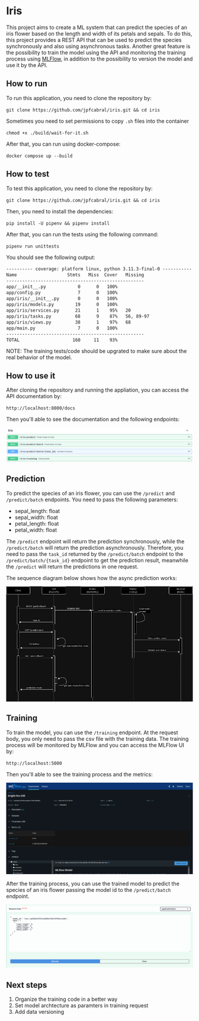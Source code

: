 # Iris

This project aims to create a ML system that can predict the species of an iris flower based on the length and width of its petals and sepals. To do this, this project provides a REST API that can be used to predict the species synchronously and also using asynchronous tasks. Another great feature is the possibility to train the model using the API and monitoring the training process using [MLFlow](http://mlflow.org), in addition to the possibility to version the model and use it by the API.

## How to run

To run this application, you need to clone the repository by:

`git clone https://github.com/jpfcabral/iris.git && cd iris`

Sometimes you need to set permissions to copy `.sh` files into the container

`chmod +x ./build/wait-for-it.sh`

After that, you can run using docker-compose:

`docker compose up --build`

## How to test

To test this application, you need to clone the repository by:

`git clone https://github.com/jpfcabral/iris.git && cd iris`

Then, you need to install the dependencies:

`pip install -U pipenv && pipenv install`

After that, you can run the tests using the following command:

`pipenv run unittests`

You should see the following output:

```
---------- coverage: platform linux, python 3.11.3-final-0 -----------
Name                   Stmts   Miss  Cover   Missing
----------------------------------------------------
app/__init__.py            0      0   100%
app/config.py              7      0   100%
app/iris/__init__.py       0      0   100%
app/iris/models.py        19      0   100%
app/iris/services.py      21      1    95%   20
app/iris/tasks.py         68      9    87%   56, 89-97
app/iris/views.py         38      1    97%   68
app/main.py                7      0   100%
----------------------------------------------------
TOTAL                    160     11    93%
```

NOTE: The training tests/code should be upgrated to make sure about the real behavior of the model.

## How to use it

After cloning the repository and running the appliation, you can access the API documentation by:

`http://localhost:8000/docs`

Then you'll able to see the documentation and the following endpoints:

![API Documentation](docs/endpoints.png)


## Prediction

To predict the species of an iris flower, you can use the `/predict` and `/predict/batch` endpoints. You need to pass the following parameters:

- sepal_length: float
- sepal_width: float
- petal_length: float
- petal_width: float

The `/predict` endpoint will return the prediction synchronously, while the `/predict/batch` will return the prediction asynchronously. Therefore, you need to pass the `task_id` returned by the `/predict/batch` endpoint to the `/predict/batch/{task_id}` endpoint to get the prediction result, meanwhile the `/predict` will return the predictions in one request.

The sequence diagram below shows how the async prediction works:

![Sequence Diagram](docs/iris-predict.drawio.png)

## Training

To train the model, you can use the `/training` endpoint. At the request body, you only need to pass the csv file with the training data. The training process will be monitored by MLFlow and you can access the MLFlow UI by:

`http://localhost:5000`

Then you'll able to see the training process and the metrics:

![MLFlow UI](docs/mlflow.png)

After the training process, you can use the trained model to predict the species of an iris flower passing the model id to the `/predict/batch` endpoint.

![Predict batch](docs/predict-batch.png)

## Next steps
1. Organize the training code in a better way
2. Set model archtecture as paramters in training request
3. Add data versioning
